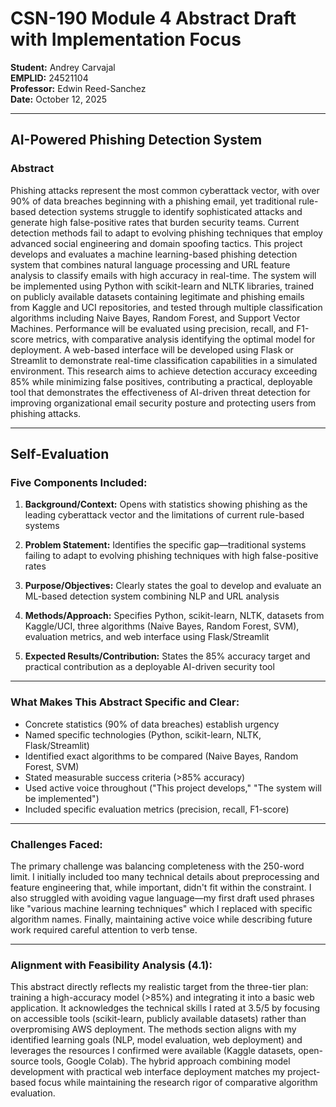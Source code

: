 # CSN-190 Module 4 Abstract Draft with Implementation Focus

**Student:** Andrey Carvajal  
**EMPLID:** 24521104  
**Professor:** Edwin Reed-Sanchez  
**Date:** October 12, 2025

---

## AI-Powered Phishing Detection System

### Abstract

Phishing attacks represent the most common cyberattack vector, with over 90% of data breaches beginning with a phishing email, yet traditional rule-based detection systems struggle to identify sophisticated attacks and generate high false-positive rates that burden security teams. Current detection methods fail to adapt to evolving phishing techniques that employ advanced social engineering and domain spoofing tactics. This project develops and evaluates a machine learning-based phishing detection system that combines natural language processing and URL feature analysis to classify emails with high accuracy in real-time. The system will be implemented using Python with scikit-learn and NLTK libraries, trained on publicly available datasets containing legitimate and phishing emails from Kaggle and UCI repositories, and tested through multiple classification algorithms including Naive Bayes, Random Forest, and Support Vector Machines. Performance will be evaluated using precision, recall, and F1-score metrics, with comparative analysis identifying the optimal model for deployment. A web-based interface will be developed using Flask or Streamlit to demonstrate real-time classification capabilities in a simulated environment. This research aims to achieve detection accuracy exceeding 85% while minimizing false positives, contributing a practical, deployable tool that demonstrates the effectiveness of AI-driven threat detection for improving organizational email security posture and protecting users from phishing attacks.

---

## Self-Evaluation

### Five Components Included:

1. **Background/Context:** Opens with statistics showing phishing as the leading cyberattack vector and the limitations of current rule-based systems

2. **Problem Statement:** Identifies the specific gap—traditional systems failing to adapt to evolving phishing techniques with high false-positive rates

3. **Purpose/Objectives:** Clearly states the goal to develop and evaluate an ML-based detection system combining NLP and URL analysis

4. **Methods/Approach:** Specifies Python, scikit-learn, NLTK, datasets from Kaggle/UCI, three algorithms (Naive Bayes, Random Forest, SVM), evaluation metrics, and web interface using Flask/Streamlit

5. **Expected Results/Contribution:** States the 85% accuracy target and practical contribution as a deployable AI-driven security tool

---

### What Makes This Abstract Specific and Clear:

- Concrete statistics (90% of data breaches) establish urgency
- Named specific technologies (Python, scikit-learn, NLTK, Flask/Streamlit)
- Identified exact algorithms to be compared (Naive Bayes, Random Forest, SVM)
- Stated measurable success criteria (>85% accuracy)
- Used active voice throughout ("This project develops," "The system will be implemented")
- Included specific evaluation metrics (precision, recall, F1-score)

---

### Challenges Faced:

The primary challenge was balancing completeness with the 250-word limit. I initially included too many technical details about preprocessing and feature engineering that, while important, didn't fit within the constraint. I also struggled with avoiding vague language—my first draft used phrases like "various machine learning techniques" which I replaced with specific algorithm names. Finally, maintaining active voice while describing future work required careful attention to verb tense.

---

### Alignment with Feasibility Analysis (4.1):

This abstract directly reflects my realistic target from the three-tier plan: training a high-accuracy model (>85%) and integrating it into a basic web application. It acknowledges the technical skills I rated at 3.5/5 by focusing on accessible tools (scikit-learn, publicly available datasets) rather than overpromising AWS deployment. The methods section aligns with my identified learning goals (NLP, model evaluation, web deployment) and leverages the resources I confirmed were available (Kaggle datasets, open-source tools, Google Colab). The hybrid approach combining model development with practical web interface deployment matches my project-based focus while maintaining the research rigor of comparative algorithm evaluation.
